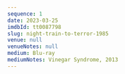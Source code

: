 ```yaml
---
sequence: 1
date: 2023-03-25
imdbId: tt0087798
slug: night-train-to-terror-1985
venue: null
venueNotes: null
medium: Blu-ray
mediumNotes: Vinegar Syndrome, 2013
---
```


